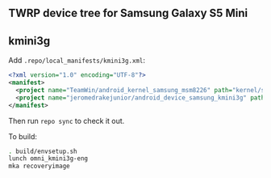 ## TWRP device tree for Samsung Galaxy S5 Mini
## kmini3g

Add `.repo/local_manifests/kmini3g.xml`:

```xml
<?xml version="1.0" encoding="UTF-8"?>
<manifest>
  <project name="TeamWin/android_kernel_samsung_msm8226" path="kernel/samsung/msm8226" remote="github" revision="android-7.1" />
  <project name="jeromedrakejunior/android_device_samsung_kmini3g" path="device/samsung/kmini3g" remote="github" revision="android-7.1" />
</manifest>
```

Then run `repo sync` to check it out.

To build:

```sh
. build/envsetup.sh
lunch omni_kmini3g-eng
mka recoveryimage
```

